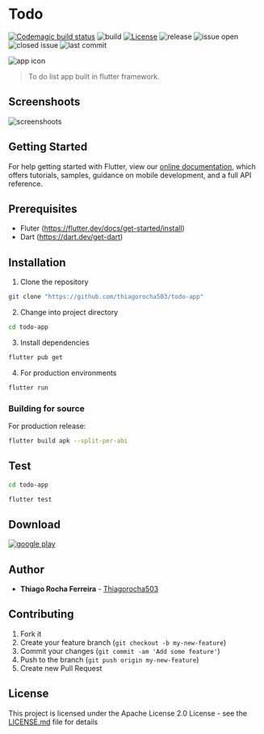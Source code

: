 # Todo
[![Codemagic build status](https://api.codemagic.io/apps/5fb29cea6050966c26cb0529/5fb29cea6050966c26cb0528/status_badge.svg)](https://codemagic.io/apps/5fb29cea6050966c26cb0529/5fb29cea6050966c26cb0528/latest_build) ![build](https://github.com/thiagorocha503/todo-app/actions/workflows/flutter.yml/badge.svg?event=push&pull_request) [![License](https://img.shields.io/badge/License-Apache%202.0-blue.svg)](https://opensource.org/licenses/Apache-2.0) ![release](https://img.shields.io/github/v/release/thiagorocha503/todo-app) ![issue open](https://img.shields.io/github/issues/thiagorocha503/todo-app.svg) ![closed issue](https://img.shields.io/github/issues-closed/thiagorocha503/todo-app.svg)  ![last commit](https://badgen.net/github/last-commit/thiagorocha503/todo-app/master)

![app icon](https://i.ibb.co/LhFG4SH/ic-launcher.png)

> To do list app built in flutter framework.

## Screenshoots

![screenshoots](https://i.ibb.co/GsZx8m6/screenshot-20221214-161845-w300px.jpg)
 

## Getting Started
For help getting started with Flutter, view our
[online documentation](https://flutter.dev/docs), which offers tutorials,
samples, guidance on mobile development, and a full API reference.


## Prerequisites
 * Fluter (https://flutter.dev/docs/get-started/install)
 * Dart (https://dart.dev/get-dart)

## Installation
1. Clone the repository
```sh
git clone "https://github.com/thiagorocha503/todo-app"
```
2. Change into project directory
```sh
cd todo-app
```
3. Install dependencies
```sh
flutter pub get
```
4. For production environments
```sh
flutter run
```

### Building for source
For production release:
```sh
flutter build apk --split-per-abi
```

## Test
```sh
cd todo-app
```
```sh
flutter test
```
## Download

[![google play](https://i.ibb.co/GMZg2td/google-play-badge-50.png)](https://play.google.com/store/apps/details?id=io.github.thiagorocha503.lista_de_tarefas)


## Author
* **Thiago Rocha Ferreira** - [Thiagorocha503](https://github.com/thiagorocha503)

## Contributing

1. Fork it
2. Create your feature branch (`git checkout -b my-new-feature`)
3. Commit your changes (`git commit -am 'Add some feature'`)
4. Push to the branch (`git push origin my-new-feature`)
5. Create new Pull Request


## License

This project is licensed under the Apache License 2.0 License - see the [LICENSE.md](LICENSE.md) file for details
